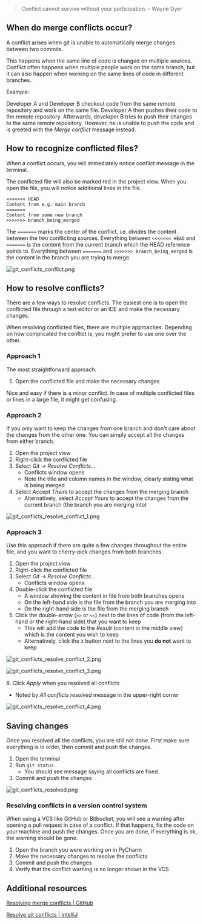 > Conflict cannot survive without your participation. - Wayne Dyer

## When do merge conflicts occur?

A conflict arises when git is unable to automatically merge changes between two commits.

This happens when the same line of code is changed on multiple sources. Conflict often happens when multiple people work on the same branch, but it can also happen when working on the same lines of code in different branches.

Example:

Developer A and Developer B checkout code from the same remote repository and work on the same file. Developer A then pushes their code to the remote repository. Afterwards, developer B tries to push their changes to the same remote repository. However, he is unable to push the code and is greeted with the _Merge conflict_ message instead.

## How to recognize conflicted files?

When a conflict occurs, you will immediately notice conflict message in the terminal.

The conflicted file will also be marked red in the project view. When you open the file, you will notice additional lines in the file.

```
<<<<<<< HEAD
Content from e.g. main branch
=======
Content from some new branch
>>>>>>> branch_being_merged
```

The `=======` marks the center of the conflict, i.e. divides the content between the two conflicting sources.
Everything between `<<<<<<< HEAD` and `=======` is the content from the current branch which the HEAD reference points to.
Everything between `=======` and `>>>>>>> branch_being_merged` is the content in the branch you are trying to merge.

![git_conflicts_conflict.png](/img/git_conflicts_conflict.png)


## How to resolve conflicts?

There are a few ways to resolve conflicts. The easiest one is to open the conflicted file through a text editor or an IDE and make the necessary changes.

When resolving conflicted files, there are multiple approaches. Depending on how complicated the conflict is, you might prefer to use one over the other.


### Approach 1

The most straightforward approach.

1. Open the conflicted file and make the necessary changes

Nice and easy if there is a minor conflict. In case of multiple conflicted files or lines in a large file, it might get confusing.


### Approach 2

If you only want to keep the changes from one branch and don't care about the changes from the other one. You can simply accept all the changes from either branch.

1. Open the project view 
2. Right-click the conflicted file
3. Select _Git -> Resolve Conflicts..._
   - Conflicts window opens
   - Note the title and column names in the window, clearly stating what is being merged
4. Select _Accept Theirs_ to accept the changes from the merging branch
   - Alternatively, select _Accept Yours_ to accept the changes from the current branch (the branch you are merging into)

![git_conflicts_resolve_conflict_1.png](/img/git_conflicts_resolve_conflict_1.png)


### Approach 3

Use this approach if there are quite a few changes throughout the entire file, and you want to cherry-pick changes from both branches.

1. Open the project view 
2. Right-click the conflicted file
3. Select _Git -> Resolve Conflicts..._
   - Conflicts window opens
4. Double-click the conflicted file
   - A window showing the content in file from both branches opens
   - On the left-hand side is the file from the branch you are merging into
   - On the right-hand side is the file from the merging branch
5. Click the double-arrow (`>>` or `<<`)  next to the lines of code (from the left-hand or the right-hand side) that you want to keep
   - This will add the code to the _Result_ (content in the middle view) which is the content you wish to keep
   - Alternatively, click the `X` button next to the lines you **do not** want to keep

<span style="display:block; margin-left:auto; margin-right:auto; width:100%;">![git_conflicts_resolve_conflict_2.png](/img/git_conflicts_resolve_conflict_2.png)</span>

<span style="display:block; margin-left:auto; margin-right:auto; margin-bottom:15px; width:100%;">![git_conflicts_resolve_conflict_3.png](/img/git_conflicts_resolve_conflict_3.png)</span>
6. Click _Apply_ when you resolved all conflicts
   - Noted by _All conflicts resolved_ message in the upper-right corner

<span style="display:block; margin-left:auto; margin-right:auto; width:100%;">![git_conflicts_resolve_conflict_4.png](/img/git_conflicts_resolve_conflict_4.png)</span>


## Saving changes

Once you resolved all the conflicts, you are still not done. First make sure everything is in order, then commit and push the changes.

1. Open the terminal
2. Run `git status`
   - You should see message saying all conflicts are fixed
3. Commit and push the changes

![git_conflicts_resolved.png](/img/git_conflicts_resolved.png)


### Resolving conflicts in a version control system

When using a VCS like GitHub or Bitbucket, you will see a warning after opening a pull request in case of a conflict. If that happens, fix the code on your machine and push the changes. Once you are done, if everything is ok, the warning should be gone.

1. Open the branch you were working on in PyCharm
2. Make the necessary changes to resolve the conflicts
3. Commit and push the changes
4. Verify that the conflict warning is no longer shown in the VCS


## Additional resources

[Resolving merge conflicts | GitHub](https://docs.github.com/en/pull-requests/collaborating-with-pull-requests/addressing-merge-conflicts/resolving-a-merge-conflict-using-the-command-line)

[Resolve git conflicts | IntelliJ](https://www.jetbrains.com/help/idea/resolve-conflicts.html)

